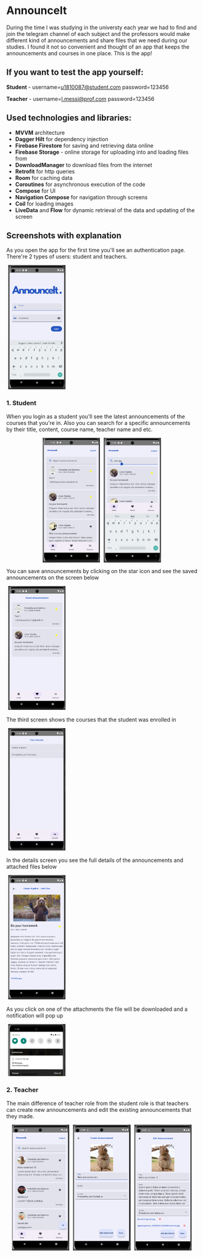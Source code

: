 # AnnounceIt

During the time I was studying in the universty each year we had to find and join the telegram channel of each subject and the professors would make different kind of announcements and share files that we need during our studies. I found it not so convenient and thought of an app that keeps the announcements and courses in one place. This is the app!

## If you want to test the app yourself:
**Student** - username=u1810087@student.com password=123456 

**Teacher** - username=l.messi@prof.com password=123456

## Used technologies and libraries:
* **MVVM** architecture
* **Dagger Hilt** for dependency injection
* **Firebase Firestore** for saving and retrieving data online
* **Firebase Storage** - online storage for uploading into and loading files from
* **DownloadManager** to download files from the internet
* **Retrofit** for http queries
* **Room** for caching data
* **Coroutines** for asynchronous execution of the code
* **Compose** for UI
* **Navigation Compose** for navigation through screens
* **Coil** for loading images
* **LiveData** and **Flow** for dynamic retrieval of the data and updating of the screen

## Screenshots with explanation
As you open the app for the first time you'll see an authentication page. There're 2 types of users: student and teachers.

<img src="images/auth.png" alt="Auth" style="width: 30%; margin: 0 1%;" />

 ### 1. Student
When you login as a student you'll see the latest announcements of the courses that you're in. Also you can search for a specific announcements by their title, content, course name, teacher name and etc.

<div style="display: flex; justify-content: center;">
    <img src="images/1.png" alt="1" style="width: 30%; margin: 0 1%;" />
    <img src="images/2.png" alt="2" style="width: 30%; margin: 0 1%;" />
</div>

You can save announcements by clicking on the star icon and see the saved announcements on the screen below

<img src="images/3.png" alt="3" style="width: 30%; margin: 0 1%;" />

The third screen shows the courses that the student was enrolled in

<img src="images/4.png" alt="4" style="width: 30%; margin: 0 1%;" />

In the details screen you see the full details of the announcements and attached files below

<img src="images/5.png" alt="5" style="width: 30%; margin: 0 1%;" />

As you click on one of the attachments the file will be downloaded and a notification will pop up

<img src="images/6.png" alt="6" style="width: 30%; margin: 0 1%;" />

### 2. Teacher
The main difference of teacher role from the student role is that teachers can create new announcements and edit the existing announcements that they made.

<div style="display: flex; justify-content: center;">
    <img src="images/t1.png" alt="1" style="width: 30%; margin: 0 1%;" />
    <img src="images/t2.png" alt="2" style="width: 30%; margin: 0 1%;" />
    <img src="images/t3.png" alt="3" style="width: 30%; margin: 0 1%;" />
</div>